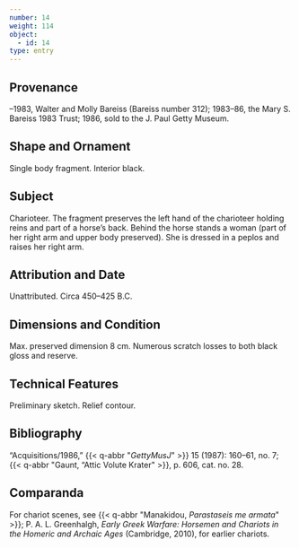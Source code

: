 ```yaml
---
number: 14
weight: 114
object:
  - id: 14
type: entry
---
```


## Provenance

–1983, Walter and Molly Bareiss (Bareiss number 312); 1983–86, the Mary S. Bareiss 1983 Trust; 1986, sold to the J. Paul Getty Museum.

## Shape and Ornament

Single body fragment. Interior black.

## Subject

Charioteer. The fragment preserves the left hand of the charioteer holding reins and part of a horse’s back. Behind the horse stands a woman (part of her right arm and upper body preserved). She is dressed in a peplos and raises her right arm.

## Attribution and Date

Unattributed. Circa 450–425 B.C.

## Dimensions and Condition

Max. preserved dimension 8 cm. Numerous scratch losses to both black gloss and reserve.

## Technical Features

Preliminary sketch. Relief contour.

## Bibliography

“Acquisitions/1986,” {{< q-abbr "*GettyMusJ*" >}} 15 (1987): 160–61, no. 7; {{< q-abbr "Gaunt, “Attic Volute Krater" >}}, p. 606, cat. no. 28.

## Comparanda

For chariot scenes, see {{< q-abbr "Manakidou, *Parastaseis me armata*" >}}; P. A. L. Greenhalgh, *Early Greek Warfare: Horsemen and Chariots in the Homeric and Archaic Ages* (Cambridge, 2010), for earlier chariots.
